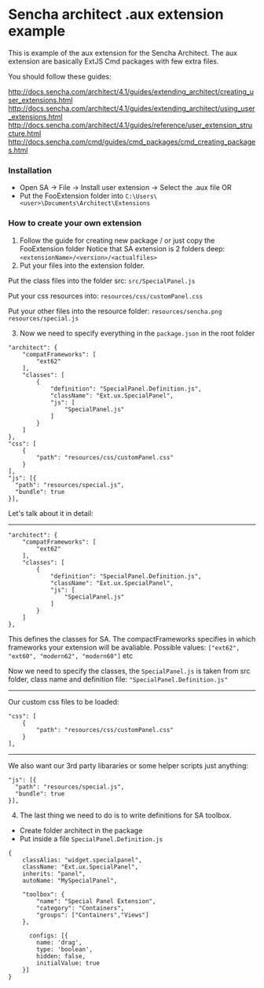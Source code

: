 # Sencha architect .aux extension example

This is example of the aux extension for the Sencha Architect. 
The aux extension are basically ExtJS Cmd packages with few extra files.

You should follow these guides:

http://docs.sencha.com/architect/4.1/guides/extending_architect/creating_user_extensions.html
http://docs.sencha.com/architect/4.1/guides/extending_architect/using_user_extensions.html
http://docs.sencha.com/architect/4.1/guides/reference/user_extension_structure.html
http://docs.sencha.com/cmd/guides/cmd_packages/cmd_creating_packages.html

### Installation 
- Open SA -> File -> Install user extension -> Select the .aux file
OR
- Put the FooExtension folder into `C:\Users\<user>\Documents\Architect\Extensions`

### How to create your own extension
1. Follow the guide for creating new package / or just copy the FooExtension folder
Notice that SA extension is 2 folders deep: `<extensionName>/<version>/<actualfiles>`
2. Put your files into the extension folder.
 
 Put the class files into the folder src: `src/SpecialPanel.js` 
 
 Put your css resources into: `resources/css/customPanel.css` 
 
 Put your other files into the resource folder:
 `resources/sencha.png` 
 `resources/special.js`
 
3. Now we need to specify everything in the `package.json` in the root folder
```
"architect": {
    "compatFrameworks": [
        "ext62"
    ],
    "classes": [
        {
            "definition": "SpecialPanel.Definition.js",
            "className": "Ext.ux.SpecialPanel",
            "js": [
                "SpecialPanel.js"
            ]
        }
    ]
},
"css": [
    {
        "path": "resources/css/customPanel.css"
    }
],
"js": [{
  "path": "resources/special.js",
  "bundle": true
}],
```


Let's talk about it in detail:

---
```
"architect": {
    "compatFrameworks": [
        "ext62"
    ],
    "classes": [
        {
            "definition": "SpecialPanel.Definition.js",
            "className": "Ext.ux.SpecialPanel",
            "js": [
                "SpecialPanel.js"
            ]
        }
    ]
},
```
This defines the classes for SA. The compactFrameworks specifies in which frameworks your extension will be avaliable.
Possible values: `["ext62", "ext60", "modern62", "modern60"]` etc 

Now we need to specify the classes, the `SpecialPanel.js` is taken from src folder, class name and definition file: `"SpecialPanel.Definition.js"`

---

Our custom css files to be loaded:
```
"css": [
    {
        "path": "resources/css/customPanel.css"
    }
],
```

---
We also want our 3rd party libararies or some helper scripts just anything:
```
"js": [{
  "path": "resources/special.js",
  "bundle": true
}],
```

4. The last thing we need to do is to write definitions for SA toolbox.
- Create folder architect in the package
- Put inside a file `SpecialPanel.Definition.js`

```
{
    classAlias: "widget.specialpanel",
    className: "Ext.ux.SpecialPanel", 
    inherits: "panel",
    autoName: "MySpecialPanel",

    "toolbox": {
        "name": "Special Panel Extension",
        "category": "Containers",
        "groups": ["Containers","Views"]
    },

      configs: [{
        name: 'drag',
        type: 'boolean',
        hidden: false,
        initialValue: true
    }]
}
```